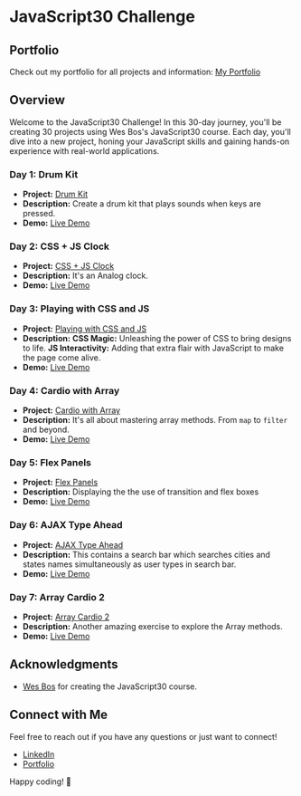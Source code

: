 # JavaScript30 Challenge

## Portfolio

Check out my portfolio for all projects and information: [My Portfolio](https://dk-bhullar.github.io/JavaScript30/)

## Overview

Welcome to the JavaScript30 Challenge! In this 30-day journey, you'll be creating 30 projects using Wes Bos's JavaScript30 course. Each day, you'll dive into a new project, honing your JavaScript skills and gaining hands-on experience with real-world applications.

### Day 1: Drum Kit

- **Project:** [Drum Kit](./01.%20DrumKit/)
- **Description:** Create a drum kit that plays sounds when keys are pressed.
- **Demo:** [Live Demo](https://dk-bhullar.github.io/JavaScript30/01.%20DrumKit/)

### Day 2: CSS + JS Clock

- **Project:** [CSS + JS Clock](./02.%20CSS+JS%20Clock%20/)
- **Description:** It's an Analog clock.
- **Demo:** [Live Demo](https://dk-bhullar.github.io/JavaScript30/02.%20CSS+JS%20Clock%20/)

### Day 3: Playing with CSS and JS

- **Project:** [Playing with CSS and JS](./03.%20Playing%20with%20CSS%20and%20JS/)
- **Description:**
  **CSS Magic:** Unleashing the power of CSS to bring designs to life.
  **JS Interactivity:** Adding that extra flair with JavaScript to make the page come alive.
- **Demo:** [Live Demo](https://dk-bhullar.github.io/JavaScript30/03.%20Playing%20with%20CSS%20and%20JS/)

### Day 4: Cardio with Array

- **Project:** [Cardio with Array](./04.%20Cardio%20with%20Array/)
- **Description:** It's all about mastering array methods. From `map` to `filter` and beyond.
- **Demo:** [Live Demo](https://dk-bhullar.github.io/JavaScript30/04.%20Cardio%20with%20Array/)

### Day 5: Flex Panels

- **Project:** [Flex Panels](./05.%20Flex%20Panels/)
- **Description:** Displaying the the use of transition and flex boxes
- **Demo:** [Live Demo](https://dk-bhullar.github.io/JavaScript30/05.%20Flex%20Panels/)

### Day 6: AJAX Type Ahead

- **Project:** [AJAX Type Ahead](./06.%20Ajax%20Type%20Ahead/)
- **Description:** This contains a search bar which searches cities and states names simultaneously as user types in search bar.
- **Demo:** [Live Demo](https://dk-bhullar.github.io/JavaScript30/06.%20Ajax%20Type%20Ahead/)

### Day 7: Array Cardio 2

- **Project:** [Array Cardio 2](./07.%20Array%20Cardio%202/)
- **Description:** Another amazing exercise to explore the Array methods.
- **Demo:** [Live Demo](https://dk-bhullar.github.io/JavaScript30/07.%20Array%20Cardio%202/)

## Acknowledgments

- [Wes Bos](https://wesbos.com/) for creating the JavaScript30 course.

## Connect with Me

Feel free to reach out if you have any questions or just want to connect!

- [LinkedIn](https://www.linkedin.com/in/dk-bhullar/)
- [Portfolio](https://dk-bhullar.github.io/JavaScript30/)

Happy coding! 🚀
